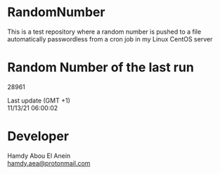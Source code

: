 # RandomNumber    
This is a test repository where a random number is pushed to a file automatically passwordless from a cron job in my Linux CentOS server    
# Random Number of the last run   
28961
      
Last update (GMT +1)    
11/13/21 06:00:02
# Developer    
Hamdy Abou El Anein   
hamdy.aea@protonmail.com
